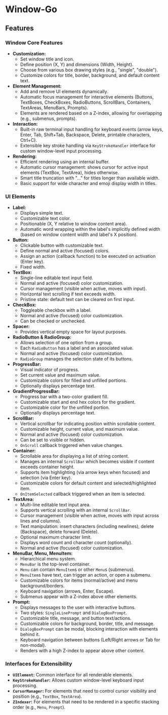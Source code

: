 # Window-Go

## Features

### Window Core Features

*   **Customization:**
    *   Set window title and icon.
    *   Define position (X, Y) and dimensions (Width, Height).
    *   Choose from various box drawing styles (e.g., "single", "double").
    *   Customize colors for title, border, background, and default content text.
*   **Element Management:**
    *   Add and remove UI elements dynamically.
    *   Automatic focus management for interactive elements (Buttons, TextBoxes, CheckBoxes, RadioButtons, ScrollBars, Containers, TextAreas, MenuBars, Prompts).
    *   Elements are rendered based on a Z-index, allowing for overlapping (e.g., submenus, prompts).
*   **Interaction:**
    *   Built-in raw terminal input handling for keyboard events (arrow keys, Enter, Tab, Shift+Tab, Backspace, Delete, printable characters, Ctrl+C).
    *   Extensible key stroke handling via `KeyStrokeHandler` interface for custom window-level input processing.
*   **Rendering:**
    *   Efficient rendering using an internal buffer.
    *   Automatic cursor management: shows cursor for active input elements (TextBox, TextArea), hides otherwise.
    *   Smart title truncation with "..." for titles longer than available width.
    *   Basic support for wide character and emoji display width in titles.

### UI Elements

*   **Label:**
    *   Displays simple text.
    *   Customizable text color.
    *   Positionable (X, Y relative to window content area).
    *   Automatic word wrapping within the label's implicitly defined width (based on window content width and label's X position).
*   **Button:**
    *   Clickable button with customizable text.
    *   Define normal and active (focused) colors.
    *   Assign an action (callback function) to be executed on activation (Enter key).
    *   Fixed width.
*   **TextBox:**
    *   Single-line editable text input field.
    *   Normal and active (focused) color customization.
    *   Cursor management (visible when active, moves with input).
    *   Horizontal text scrolling if text exceeds width.
    *   Pristine state: default text can be cleared on first input.
*   **CheckBox:**
    *   Toggleable checkbox with a label.
    *   Normal and active (focused) color customization.
    *   Can be checked or unchecked.
*   **Spacer:**
    *   Provides vertical empty space for layout purposes.
*   **RadioButton & RadioGroup:**
    *   Allows selection of one option from a group.
    *   Each `RadioButton` has a label and an associated value.
    *   Normal and active (focused) color customization.
    *   `RadioGroup` manages the selection state of its buttons.
*   **ProgressBar:**
    *   Visual indicator of progress.
    *   Set current value and maximum value.
    *   Customizable colors for filled and unfilled portions.
    *   Optionally displays percentage text.
*   **GradientProgressBar:**
    *   Progress bar with a two-color gradient fill.
    *   Customizable start and end hex colors for the gradient.
    *   Customizable color for the unfilled portion.
    *   Optionally displays percentage text.
*   **ScrollBar:**
    *   Vertical scrollbar for indicating position within scrollable content.
    *   Customizable height, current value, and maximum value.
    *   Normal and active (focused) color customization.
    *   Can be set to visible or hidden.
    *   `OnScroll` callback triggered when value changes.
*   **Container:**
    *   Scrollable area for displaying a list of string content.
    *   Manages an internal `ScrollBar` which becomes visible if content exceeds container height.
    *   Supports item highlighting (via arrow keys when focused) and selection (via Enter key).
    *   Customizable colors for default content and selected/highlighted item.
    *   `OnItemSelected` callback triggered when an item is selected.
*   **TextArea:**
    *   Multi-line editable text input area.
    *   Supports vertical scrolling with an internal `ScrollBar`.
    *   Cursor management (visible when active, moves with input across lines and columns).
    *   Text manipulation: insert characters (including newlines), delete (Backspace), delete forward (Delete).
    *   Optional maximum character limit.
    *   Displays word count and character count (optionally).
    *   Normal and active (focused) color customization.
*   **MenuBar, Menu, MenuItem:**
    *   Hierarchical menu system.
    *   `MenuBar` is the top-level container.
    *   `Menu` can contain `MenuItem`s or other `Menu`s (submenus).
    *   `MenuItem`s have text, can trigger an action, or open a submenu.
    *   Customizable colors for items (normal/active) and menu background/borders.
    *   Keyboard navigation (arrows, Enter, Escape).
    *   Submenus appear with a Z-index above other elements.
*   **Prompt:**
    *   Displays messages to the user with interactive buttons.
    *   Two styles: `SingleLinePrompt` and `DialogBoxPrompt`.
    *   Customizable title, message, and button text/actions.
    *   Customizable colors for background, border, title, and message.
    *   `DialogBoxPrompt` can be modal, blocking interaction with elements behind it.
    *   Keyboard navigation between buttons (Left/Right arrows or Tab for non-modal).
    *   Renders with a high Z-index to appear above other content.

### Interfaces for Extensibility

*   **`UIElement`:** Common interface for all renderable elements.
*   **`KeyStrokeHandler`:** Allows custom window-level keyboard input processing.
*   **`CursorManager`:** For elements that need to control cursor visibility and position (e.g., `TextBox`, `TextArea`).
*   **`ZIndexer`:** For elements that need to be rendered in a specific stacking order (e.g., `Menu`, `Prompt`).